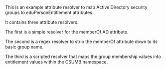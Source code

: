 This is an example attribute resolver to map Active Directory security groups to eduPersonEntitlement attributes.

It contains three attribute resolvers.

The first is a simple resolver for the memberOf AD attribute.

The second is a regex resolver to strip the memberOf attribute down to its basic group name.

The third is a scripted resolver that maps the group membership values into entitlement values within the CSUMB namespace.

